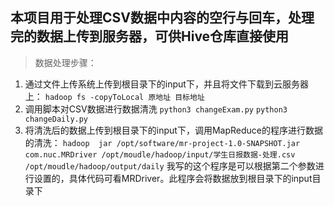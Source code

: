 ## 本项目用于处理CSV数据中内容的空行与回车，处理完的数据上传到服务器，可供Hive仓库直接使用

> 数据处理步骤：

1. 通过文件上传系统上传到根目录下的input下，并且将文件下载到云服务器上：
`hadoop fs -copyToLocal 原地址 目标地址`
2. 调用脚本对CSV数据进行数据清洗
`python3 changeExam.py`
`python3 changeDaily.py`
3. 将清洗后的数据上传到根目录下的input下，调用MapReduce的程序进行数据的清洗：
`hadoop  jar /opt/software/mr-project-1.0-SNAPSHOT.jar com.nuc.MRDriver /opt/moudle/hadoop/input/学生日报数据-处理.csv /opt/moudle/hadoop/output/daily`
我写的这个程序是可以根据第二个参数进行设置的，具体代码可看MRDriver。此程序会将数据放到根目录下的input目录下

